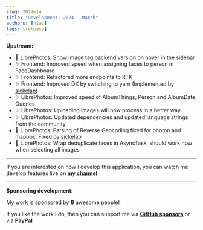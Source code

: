 ```yaml
---
slug: 2024w14
title: "Development: 2024 - March"
authors: [niaz]
tags: [release]
---
```


**Upstream:**

- 🚀 LibrePhotos: Show image tag backend version on hover in the sidebar
- ✨ Frontend: Improved speed when assigning faces to person in FaceDashboard
- ✨ Frontend: Refactored more endpoints to RTK
- ✨ Frontend: Improved DX by switching to yarn (Implemented by [sickelap](https://github.com/sickelap))
- ✨ LibrePhotos: Improved speed of AlbumThings, Person and AlbumDate Queries
- ✨ LibrePhotos: Uploading images will now process in a better way
- ✨ LibrePhotos: Updated dependencies and updated language strings from the community
- 🔨 LibrePhotos: Parsing of Reverse Geocoding fixed for photon and mapbox. Fixed by [sickelap](https://github.com/sickelap)
- 🔨 LibrePhotos: Wrap deduplicate faces in AsyncTask, should work now when selecting all images

---

If you are interested on how I develop this application, you can watch me develop features live on **[my channel](https://www.youtube.com/channel/UCZJ2pk2BPKxwbuCV9LWDR0w)**

---

**Sponsoring development:**

My work is sponsored by **8** awesome people!

If you like the work I do, then you can support me via **[GitHub sponsors](https://github.com/sponsors/derneuere)** or via **[PayPal](https://www.paypal.com/donate/?hosted_button_id=5JWVM2UR4LM96)**
